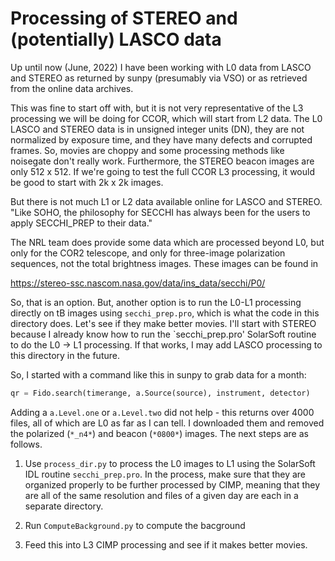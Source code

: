 # Processing of STEREO and (potentially) LASCO data

Up until now (June, 2022) I have been working with L0 data from LASCO and STEREO as returned by sunpy (presumably via VSO) or as retrieved from the online data archives.

This was fine to start off with, but it is not very representative of the L3 processing we will be doing for CCOR, which will start from L2 data.  The L0 LASCO and STEREO data is in unsigned integer units (DN), they are not normalized by exposure time, and they have many defects and corrupted frames.  So, movies are choppy and some processing methods like noisegate don't really work.  Furthermore, the STEREO beacon images are only 512 x 512.  If we're going to test the full CCOR L3 processing, it would be good to start with 2k x 2k images.

But there is not much L1 or L2 data available online for LASCO and STEREO.  "Like SOHO, the philosophy for SECCHI has always been for the users to apply SECCHI_PREP to their data."  

The NRL team does provide some data which are processed beyond L0, but only for the COR2 telescope, and only for three-image polarization sequences, not the total brightness images.  These images can be found in

https://stereo-ssc.nascom.nasa.gov/data/ins_data/secchi/P0/

So, that is an option.  But, another option is to run the L0-L1 processing directly on tB images using `secchi_prep.pro`, which is what the code in this directory does.   Let's see if they make better movies.  I'll start with STEREO because I already know how to run the `secchi_prep.pro' SolarSoft routine to do the L0 -> L1 processing.  If that works, I may add LASCO processing to this directory in the future.

So, I started with a command like this in sunpy to grab data for a month:

```python
qr = Fido.search(timerange, a.Source(source), instrument, detector)
```

Adding a `a.Level.one` or `a.Level.two` did not help - this returns over 4000 files, all of which are L0 as far as I can tell.  I downloaded them and removed the polarized (`*_n4*`) and beacon (`*0800*`) images.  The next steps are as follows.

1. Use `process_dir.py` to process the L0 images to L1 using the SolarSoft IDL routine `secchi_prep.pro`.  In the process, make sure that they are organized properly to be further processed by CIMP, meaning that they are all of the same resolution and files of a given day are each in a separate directory.

2. Run `ComputeBackground.py` to compute the bacground

3. Feed this into L3 CIMP processing and see if it makes better movies.



